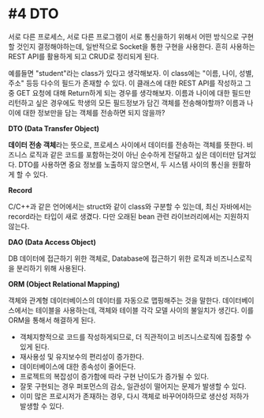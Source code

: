 # #4 DTO

서로 다른 프로세스, 서로 다른 프로그램이 서로 통신을하기 위해서 어떤 방식으로 구현할 것인지 결정해야하는데, 일반적으로 Socket을 통한 구현을 사용한다. 흔히 사용하는 REST API를 활용하게 되고 CRUD로 정리되게 된다.

예를들면 "student"라는 class가 있다고 생각해보자. 이 class에는 "이름, 나이, 성별, 주소" 등등 다수의 필드가 존재할 수 있다. 이 클래스에 대한 REST API를 작성하고 그중 GET 요청에 대해 Return하게 되는 경우를 생각해보자. 이름과 나이에 대한 필드만 리턴하고 싶은 경우에도 학생의 모든 필드정보가 담긴 객체를 전송해야할까? 이름과 나이에 대한 정보만을 담는 객체를 전송하면 되지 않을까?



**DTO (Data Transfer Object)**

**데이터 전송 객체**라는 뜻으로, 프로세스 사이에서 데이터를 전송하는 객체를 뜻한다. 비즈니스 로직과 같은 코드를 포함하는것이 아닌 순수하게 전달하고 싶은 데이터만 담겨있다. DTO를 사용하면 중요 정보를 노출하지 않으면서, 두 시스템 사이의 통신을 원활하게 할 수 있다.&#x20;



**Record**

C/C++과 같은 언어에서는 struct와 같이 class와 구분할 수 있는데, 최신 자바에서는 record라는 타입이 새로 생겼다. 다만 오래된 bean 관련 라이브러리에서는 지원하지 않는다.



**DAO (Data Access Object)**

DB 데이터에 접근하기 위한 객체로, Database에 접근하기 위한 로직과 비즈니스로직을 분리하기 위해 사용된다.&#x20;



**ORM (Object Relational Mapping)**

객체와 관계형 데이터베이스의 데이터를 자동으로 맵핑해주는 것을 말한다. 데이터베이스에서는 테이블을 사용하는데, 객체와 테이블 각각 모델 사이의 불일치가 생긴다. 이를 ORM을 통해서 해결하게 된다.

* 객체지향적으로 코드를 작성하게되므로, 더 직관적이고 비즈니스로직에 집중할 수 있게 된다.
* 재사용성 및 유지보수의 편리성이 증가한다.
* 데이터베이스에 대한 종속성이 줄어든다.
* 프로젝트의 복잡성이 증가함에 따라 구현 난이도가 증가될 수 있다.
* 잘못 구현되는 경우 퍼포먼스의 감소, 일관성이 떨어지는 문제가 발생할 수 있다.
* 이미 많은 프로시저가 존재하는 경우, 다시 객체로 바꾸어야하므로 생산성 저하가 발생할 수 있다.



